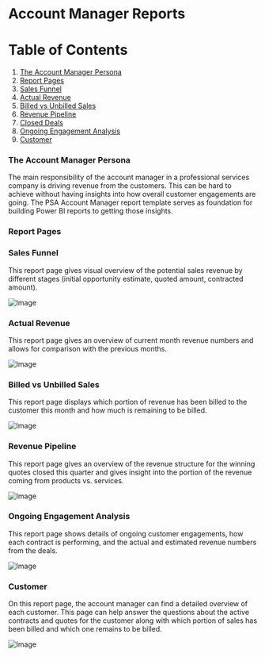 Account Manager Reports
===========================================================

# Table of Contents
1. [The Account Manager Persona](#account-manager-persona)
2. [Report Pages](#report-pages)
3. [Sales Funnel](#system-sales-funnel)
4. [Actual Revenue](#actual-revenue)
5. [Billed vs Unbilled Sales](#billed-vs-unbilled-sales)
6. [Revenue Pipeline](#revenue-pipeline)
7. [Closed Deals](#closed-deals)
8. [Ongoing Engagement Analysis](#ongoing-engagement-analysis)
9. [Customer](#customer)

### The Account Manager Persona

The main responsibility of the account manager in a professional services company is driving revenue from the customers. This can be hard to achieve without having insights into how overall customer engagements are going. The PSA Account Manager report template serves as foundation for building Power BI reports to getting those insights.

### Report Pages

### Sales Funnel

This report page gives visual overview of the potential sales revenue by different stages (initial opportunity estimate, quoted amount, contracted amount).

![Image](Resources/image1.png)

### Actual Revenue

This report page gives an overview of current month revenue numbers and allows for comparison with the previous months.

![Image](Resources/image2.png)

### Billed vs Unbilled Sales

This report page displays which portion of revenue has been billed to the customer this month and how much is remaining to be billed.

![Image](Resources/image3.png)

### Revenue Pipeline

This report page gives an overview of the revenue structure for the winning quotes closed this quarter and gives insight into the portion of the revenue coming from products vs. services.

![Image](Resources/image4.png)

### Ongoing Engagement Analysis

This report page shows details of ongoing customer engagements, how each contract is performing, and the actual and estimated revenue numbers from the deals.

![Image](Resources/image5.png)

### Customer

On this report page, the account manager can find a detailed overview of each customer. This page can help answer the questions about the active contracts and quotes for the customer along with which portion of sales has been billed and which one remains to be billed.

![Image](Resources/image6.png)
